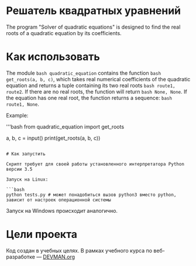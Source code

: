 # Решатель квадратных уравнений

The program "Solver of quadratic equations" is designed to find the real roots of a quadratic equation by its coefficients.

# Как использовать

The module ```bash quadratic_equation``` contains the function ```bash get_roots(a, b, c)```, which takes real numerical coefficients of the quadratic equation and returns a tuple containing its two real roots ```bash route1, route2```. If there are no real roots, the function will return ```bash None, None```. If the equation has one real root, the function returns a sequence: ```bash route1, None```.

Example:

'''bash
from quadratic_equation import get_roots

a, b, c = input()
print(get_roots(a, b, c)) 
```

# Как запустить

Скрипт требует для своей работы установленного интерпретатора Python версии 3.5

Запуск на Linux:

```bash
python tests.py # может понадобиться вызов python3 вместо python, зависит от настроек операционной системы
```

Запуск на Windows происходит аналогично.

# Цели проекта

Код создан в учебных целях. В рамках учебного курса по веб-разработке ― [DEVMAN.org](https://devman.org)
